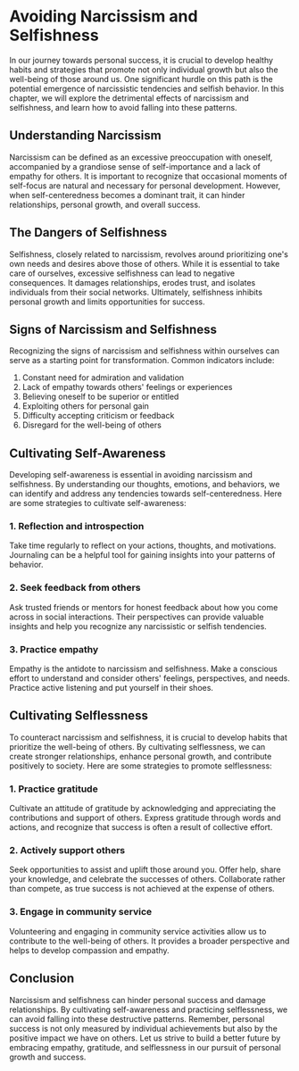 Avoiding Narcissism and Selfishness
============================================

In our journey towards personal success, it is crucial to develop healthy habits and strategies that promote not only individual growth but also the well-being of those around us. One significant hurdle on this path is the potential emergence of narcissistic tendencies and selfish behavior. In this chapter, we will explore the detrimental effects of narcissism and selfishness, and learn how to avoid falling into these patterns.

Understanding Narcissism
------------------------

Narcissism can be defined as an excessive preoccupation with oneself, accompanied by a grandiose sense of self-importance and a lack of empathy for others. It is important to recognize that occasional moments of self-focus are natural and necessary for personal development. However, when self-centeredness becomes a dominant trait, it can hinder relationships, personal growth, and overall success.

The Dangers of Selfishness
--------------------------

Selfishness, closely related to narcissism, revolves around prioritizing one's own needs and desires above those of others. While it is essential to take care of ourselves, excessive selfishness can lead to negative consequences. It damages relationships, erodes trust, and isolates individuals from their social networks. Ultimately, selfishness inhibits personal growth and limits opportunities for success.

Signs of Narcissism and Selfishness
-----------------------------------

Recognizing the signs of narcissism and selfishness within ourselves can serve as a starting point for transformation. Common indicators include:

1. Constant need for admiration and validation
2. Lack of empathy towards others' feelings or experiences
3. Believing oneself to be superior or entitled
4. Exploiting others for personal gain
5. Difficulty accepting criticism or feedback
6. Disregard for the well-being of others

Cultivating Self-Awareness
--------------------------

Developing self-awareness is essential in avoiding narcissism and selfishness. By understanding our thoughts, emotions, and behaviors, we can identify and address any tendencies towards self-centeredness. Here are some strategies to cultivate self-awareness:

### 1. Reflection and introspection

Take time regularly to reflect on your actions, thoughts, and motivations. Journaling can be a helpful tool for gaining insights into your patterns of behavior.

### 2. Seek feedback from others

Ask trusted friends or mentors for honest feedback about how you come across in social interactions. Their perspectives can provide valuable insights and help you recognize any narcissistic or selfish tendencies.

### 3. Practice empathy

Empathy is the antidote to narcissism and selfishness. Make a conscious effort to understand and consider others' feelings, perspectives, and needs. Practice active listening and put yourself in their shoes.

Cultivating Selflessness
------------------------

To counteract narcissism and selfishness, it is crucial to develop habits that prioritize the well-being of others. By cultivating selflessness, we can create stronger relationships, enhance personal growth, and contribute positively to society. Here are some strategies to promote selflessness:

### 1. Practice gratitude

Cultivate an attitude of gratitude by acknowledging and appreciating the contributions and support of others. Express gratitude through words and actions, and recognize that success is often a result of collective effort.

### 2. Actively support others

Seek opportunities to assist and uplift those around you. Offer help, share your knowledge, and celebrate the successes of others. Collaborate rather than compete, as true success is not achieved at the expense of others.

### 3. Engage in community service

Volunteering and engaging in community service activities allow us to contribute to the well-being of others. It provides a broader perspective and helps to develop compassion and empathy.

Conclusion
----------

Narcissism and selfishness can hinder personal success and damage relationships. By cultivating self-awareness and practicing selflessness, we can avoid falling into these destructive patterns. Remember, personal success is not only measured by individual achievements but also by the positive impact we have on others. Let us strive to build a better future by embracing empathy, gratitude, and selflessness in our pursuit of personal growth and success.
